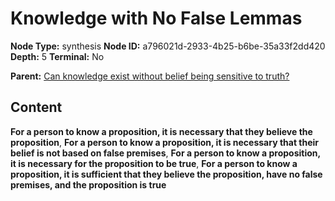 # Knowledge with No False Lemmas

**Node Type:** synthesis
**Node ID:** a796021d-2933-4b25-b6be-35a33f2dd420
**Depth:** 5
**Terminal:** No

**Parent:** [Can knowledge exist without belief being sensitive to truth?](can-knowledge-exist-without-belief-being-sensitive-to-truth-antithesis-b89915ea-0c48-4999-bb71-027431fa3f28.md)

## Content

**For a person to know a proposition, it is necessary that they believe the proposition**, **For a person to know a proposition, it is necessary that their belief is not based on false premises**, **For a person to know a proposition, it is necessary for the proposition to be true**, **For a person to know a proposition, it is sufficient that they believe the proposition, have no false premises, and the proposition is true**
